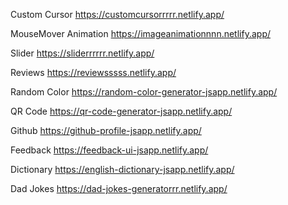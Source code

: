 Custom Cursor
https://customcursorrrrr.netlify.app/

MouseMover Animation
https://imageanimationnnn.netlify.app/

Slider
https://sliderrrrrr.netlify.app/

Reviews
https://reviewsssss.netlify.app/

Random Color
https://random-color-generator-jsapp.netlify.app/

QR Code
https://qr-code-generator-jsapp.netlify.app/


Github
https://github-profile-jsapp.netlify.app/

Feedback
https://feedback-ui-jsapp.netlify.app/

Dictionary
https://english-dictionary-jsapp.netlify.app/


Dad Jokes
https://dad-jokes-generatorrr.netlify.app/
